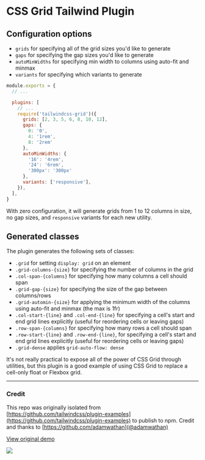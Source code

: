 # CSS Grid Tailwind Plugin

## Configuration options

- `grids` for specifying all of the grid sizes you'd like to generate
- `gaps` for specifying the gap sizes you'd like to generate
- `autoMinWidths` for specifying min width to columns using auto-fit and minmax
- `variants` for specifying which variants to generate

```js
module.exports = {
  // ...

  plugins: [
    // ...
    require('tailwindcss-grid')({
      grids: [2, 3, 5, 6, 8, 10, 12],
      gaps: {
        0: '0',
        4: '1rem',
        8: '2rem'
      },
      autoMinWidths: {
        '16': '4rem',
        '24': '6rem',
        '300px': '300px'
      },
      variants: ['responsive'],
    }),
  ],
}
```

With zero configuration, it will generate grids from 1 to 12 columns in size, no gap sizes, and `responsive` variants for each new utility.

## Generated classes

The plugin generates the following sets of classes:

- `.grid` for setting `display: grid` on an element
- `.grid-columns-{size}` for specifying the number of columns in the grid
- `.col-span-{columns}` for specifying how many columns a cell should span
- `.grid-gap-{size}` for specifying the size of the gap between columns/rows
- `.grid-automin-{size}` for applying the minimum width of the columns using auto-fit and minmax (the max is 1fr)
- `.col-start-{line}` and `.col-end-{line}` for specifying a cell's start and end grid lines explicitly (useful for reordering cells or leaving gaps)
- `.row-span-{columns}` for specifying how many rows a cell should span
- `.row-start-{line}` and `.row-end-{line}`, for specifying a cell's start and end grid lines explicitly (useful for reordering cells or leaving gaps)
- `.grid-dense` applies `grid-auto-flow: dense`

It's not really practical to expose all of the power of CSS Grid through utilities, but this plugin is a good example of using CSS Grid to replace a cell-only float or Flexbox grid.

---

### Credit

This repo was originally isolated from [https://github.com/tailwindcss/plugin-examples](https://github.com/tailwindcss/plugin-examples) to publish to npm. Credit and thanks to [https://github.com/adamwathan](@adamwathan)

[View original demo](https://tailwindcss.github.io/plugin-examples/#css-grid)

![](https://user-images.githubusercontent.com/4323180/37525015-fb5c78f2-2901-11e8-97be-18c66d12bf84.png)
